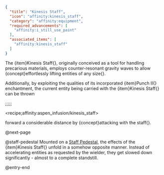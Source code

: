 ```json
{
  "title": "Kinesis Staff",
  "icon": "affinity:kinesis_staff",
  "category": "affinity:equipment",
  "required_advancements": [
    "affinity:i_still_use_paint"
  ],
  "associated_items": [
    "affinity:kinesis_staff"
  ]
}
```

The {item}Kinesis Staff{}, originally conceived as a tool for handling precarious materials, employs counter-resonant
gravity waves to allow {concept}effortlessly lifting entities of any size{}.


Additionally, by exploiting the qualities of its incorporated {item}Punch II{} enchantment, the current entity being
carried with the {item}Kinesis Staff{} can be thrown

;;;;;

<recipe;affinity:aspen_infusion/kinesis_staff>

forward a considerable distance by {concept}attacking with the staff{}.


@next-page

@staff-pedestal
Mounted on a [Staff Pedestal](^affinity:staff_pedestal), the effects of the {item}Kinesis Staff{} unfold in a somehow
opposite manner. Instead of accelerating entities as requested by the wielder, they get slowed down significantly - 
almost to a complete standstill.

@entry-end